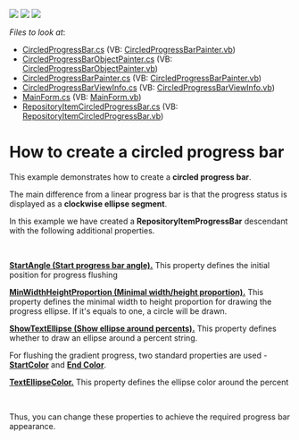 <!-- default badges list -->
![](https://img.shields.io/endpoint?url=https://codecentral.devexpress.com/api/v1/VersionRange/128619423/13.1.4%2B)
[![](https://img.shields.io/badge/Open_in_DevExpress_Support_Center-FF7200?style=flat-square&logo=DevExpress&logoColor=white)](https://supportcenter.devexpress.com/ticket/details/E3656)
[![](https://img.shields.io/badge/📖_How_to_use_DevExpress_Examples-e9f6fc?style=flat-square)](https://docs.devexpress.com/GeneralInformation/403183)
<!-- default badges end -->
<!-- default file list -->
*Files to look at*:

* [CircledProgressBar.cs](./CS/CircledProgressBar.cs) (VB: [CircledProgressBarPainter.vb](./VB/CircledProgressBarPainter.vb))
* [CircledProgressBarObjectPainter.cs](./CS/CircledProgressBarObjectPainter.cs) (VB: [CircledProgressBarObjectPainter.vb](./VB/CircledProgressBarObjectPainter.vb))
* [CircledProgressBarPainter.cs](./CS/CircledProgressBarPainter.cs) (VB: [CircledProgressBarPainter.vb](./VB/CircledProgressBarPainter.vb))
* [CircledProgressBarViewInfo.cs](./CS/CircledProgressBarViewInfo.cs) (VB: [CircledProgressBarViewInfo.vb](./VB/CircledProgressBarViewInfo.vb))
* [MainForm.cs](./CS/MainForm.cs) (VB: [MainForm.vb](./VB/MainForm.vb))
* [RepositoryItemCircledProgressBar.cs](./CS/RepositoryItemCircledProgressBar.cs) (VB: [RepositoryItemCircledProgressBar.vb](./VB/RepositoryItemCircledProgressBar.vb))
<!-- default file list end -->
# How to create a circled progress bar


<p>This example demonstrates how to create a <strong>circled progress bar</strong>. </p><p>The main difference from a linear progress bar is that the progress status is displayed as a <strong>clockwise ellipse segment</strong>.</p><p>In this example we have created a <strong>RepositoryItemProgressBar</strong> descendant with the following additional properties.</p><br />
<p><strong><u>StartAngle (Start progress bar angle).</u></strong> This property defines the initial position for progress flushing</p><p><strong><u>MinWidthHeightProportion (Minimal width/height proportion).</u></strong> This property defines the minimal width to height proportion for drawing the progress ellipse. If it's equals to one, a circle will be drawn.</p><p><strong><u>ShowTextEllipse (Show ellipse around percents).</u></strong> This property defines whether to draw an ellipse around a percent string.</p><p>For flushing the gradient progress, two standard properties are used - <strong><u>StartColor</u></strong> and <strong><u>End Color</u></strong>.</p><p><strong><u>TextEllipseColor.</u></strong> This property defines the ellipse color around the percent</p><br />
<p>Thus, you can change these properties to achieve the required progress bar appearance.</p><br />


<br/>


